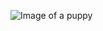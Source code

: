 ![Image of a puppy](https://www.google.com/url?sa=i&url=https%3A%2F%2Fdogtime.com%2Fpuppies%2F1130-puppy-behavior-basics-hsus&psig=AOvVaw3tuiHTQi2Z9zK1WL8yiqI-&ust=1613748243676000&source=images&cd=vfe&ved=0CAIQjRxqFwoTCJCt4-ne8-4CFQAAAAAdAAAAABAD)

